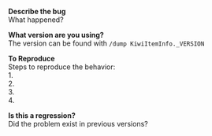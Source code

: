 

**Describe the bug**  
What happened?

**What version are you using?**  
The version can be found with `/dump KiwiItemInfo._VERSION`

**To Reproduce**  
Steps to reproduce the behavior:  
1.  
2.  
3.  
4.  

**Is this a regression?**  
Did the problem exist in previous versions?  
